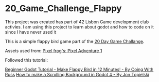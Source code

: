 # 20_Game_Challenge_Flappy

This project was created has part of 42 Lisbon Game development club activies.
I am using this project to learn about godot and how to code on it since I have never used it

This is a simple flappy bird game part of the [20 Day Game Challange](https://20_games_challenge.gitlab.io/).

Assets used from:
[Pixel frog's: Pixel Adventure 1](https://pixelfrog-assets.itch.io/pixel-adventure-1)

Followed this tutorial:

[Beginner Godot Tutorial - Make Flappy Bird in 12 Minutes! - By Coing With Russ](https://www.youtube.com/watch?v=9f9t9eiCDAA&ab_channel=CodingWithRuss)
[How to make a Scrolling Background in Godot 4 - By Jon Topielski](www.youtube.com/watch?v=TMeT541OLPA&ab_channel=JonTopielski)
